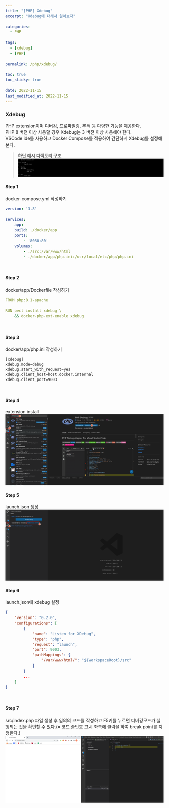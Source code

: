 ```yaml
---
title: "[PHP] Xdebug"
excerpt: "Xdebug에 대해서 알아보자"

categories:
  - PHP

tags:
  - [xdebug]
  - [PHP]

permalink: /php/xdebug/

toc: true
toc_sticky: true

date: 2022-11-15
last_modified_at: 2022-11-15
---
```


### Xdebug
PHP extension이며 디버깅, 프로파일링, 추적 등 다양한 기능을 제공한다.<br>
PHP 8 버전 이상 사용할 경우 Xdebug는 3 버전 이상 사용해야 한다.<br>
VSCode ide를 사용하고 Docker Compose를 적용하여 간단하게 Xdebug를 설정해본다.

> **하단 예시 디렉토리 구조**
> ![Alt text](/assets/images/posts/xdebug/directory.png "directory")

#### Step 1
docker-compose.yml 작성하기
```yaml
version: '3.8'

services:
    app:
    build: ./docker/app
    ports:
        - '8080:80'
    volumes:
        - ./src:/var/www/html
        - ./docker/app/php.ini:/usr/local/etc/php/php.ini
```
<br>

#### Step 2
docker/app/Dockerfile 작성하기
```yaml
FROM php:8.1-apache

RUN pecl install xdebug \
    && docker-php-ext-enable xdebug
```
<br>

#### Step 3
docker/app/php.ini 작성하기
```
[xdebug]
xdebug.mode=debug
xdebug.start_with_request=yes
xdebug.client_host=host.docker.internal
xdebug.client_port=9003
```
<br>

#### Step 4
extension install
![Alt text](/assets/images/posts/xdebug/extension.png "extension")

#### Step 5
launch.json 생성
![Alt text](/assets/images/posts/xdebug/launch.png "launch")

#### Step 6
launch.json에 xdebug 설정
```json
{
    "version": "0.2.0",
    "configurations": [
        {
            "name": "Listen for XDebug",
            "type": "php",
            "request": "launch",
            "port": 9003,
            "pathMappings": {
                "/var/www/html/": "${workspaceRoot}/src"
            }
        }
        ...
    ]
}
```
<br>

#### Step 7
src/index.php 파일 생성 후 임의의 코드를 작성하고 F5키를 누르면 디버깅모드가 실행되는 것을 확인할 수 있다.(※ 코드 줄번호 표시 좌측에 클릭을 하여 break point를 지정한다.)
![Alt text](/assets/images/posts/xdebug/debug.png "debug")